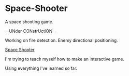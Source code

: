 # Space-Shooter
A space shooting game.

--UNder CONstrUctION--

Working on fire detection. Enemy directional positioning.

<a href="https://space-shooter.pages.dev/">Space Shooter</a>

I'm trying to teach myself how to make an interactive game.

Using everything I've learned so far.
